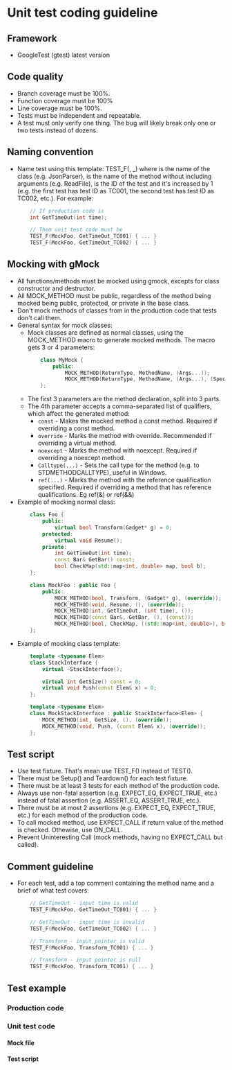 # Unit test coding guideline
## Framework
- GoogleTest (gtest) latest version

## Code quality
- Branch coverage must be 100%.
- Function coverage must be 100%
- Line coverage must be 100%.
- Tests must be independent and repeatable.
- A test must only verify one thing. The bug will likely break only one or two tests instead of dozens.

## Naming convention
- Name test using this template: TEST_F(<class-name>, <function-name>_<test-id>) where <class-name> is the name of the class (e.g. JsonParser), <function-name> is the name of the method without including arguments (e.g. ReadFile), <test-id> is the ID of the test and it's increased by 1 (e.g. the first test has test ID as TC001, the second test has test ID as TC002, etc.). For example:
	```cpp
		// If production code is
		int GetTimeOut(int time);

		// Them unit test code must be
		TEST_F(MockFoo, GetTimeOut_TC001) { ... }
		TEST_F(MockFoo, GetTimeOut_TC002) { ... }
	```

## Mocking with gMock
- All functions/methods must be mocked using gmock, excepts for class constructor and destructor.
- All MOCK_METHOD must be public, regardless of the method being mocked being public, protected, or private in the base class.
- Don't mock methods of classes from in the production code that tests don't call them.
- General syntax for mock classes:
	+ Mock classes are defined as normal classes, using the MOCK_METHOD macro to generate mocked methods. The macro gets 3 or 4 parameters:
		```cpp
			class MyMock {
				public:
					MOCK_METHOD(ReturnType, MethodName, (Args...));
					MOCK_METHOD(ReturnType, MethodName, (Args...), (Specs...));
			};
		```
	+ The first 3 parameters are the method declaration, split into 3 parts.
	+ The 4th parameter accepts a comma-separated list of qualifiers, which affect the generated method:
		+ `const` - Makes the mocked method a const method. Required if overriding a const method.
		+ `override` - Marks the method with override. Recommended if overriding a virtual method.
		+ `noexcept` - Marks the method with noexcept. Required if overriding a noexcept method.
		+ `Calltype(...)` - Sets the call type for the method (e.g. to STDMETHODCALLTYPE), useful in Windows.
		+ `ref(...)` - Marks the method with the reference qualification specified. Required if overriding a method that has reference qualifications. Eg ref(&) or ref(&&)
- Example of mocking normal class:
	```cpp
		class Foo {
			public:
				virtual bool Transform(Gadget* g) = 0;
			protected:
				virtual void Resume();
			private:
				int GetTimeOut(int time);
				const Bar& GetBar() const;
				bool CheckMap(std::map<int, double> map, bool b);
		};

		class MockFoo : public Foo {
			public:
				MOCK_METHOD(bool, Transform, (Gadget* g), (override));
				MOCK_METHOD(void, Resume, (), (override));
				MOCK_METHOD(int, GetTimeOut, (int time), ());
				MOCK_METHOD(const Bar&, GetBar, (), (const));
				MOCK_METHOD(bool, CheckMap, ((std::map<int, double>), bool));
		};
	```
- Example of mocking class template:
	```cpp
		template <typename Elem>
		class StackInterface {
			virtual ~StackInterface();

			virtual int GetSize() const = 0;
			virtual void Push(const Elem& x) = 0;
		};

		template <typename Elem>
		class MockStackInterface : public StackInterface<Elem> {
			MOCK_METHOD(int, GetSize, (), (override));
			MOCK_METHOD(void, Push, (const Elem& x), (override));
		};
	```

## Test script
- Use test fixture. That's mean use TEST_F() instead of TEST().
- There must be Setup() and Teardown() for each test fixture.
- There must be at least 3 tests for each method of the production code.
- Always use non-fatal assertion (e.g. EXPECT_EQ, EXPECT_TRUE, etc.) instead of fatal assertion (e.g. ASSERT_EQ, ASSERT_TRUE, etc.).
- There must be at most 2 assertions (e.g. EXPECT_EQ, EXPECT_TRUE, etc.) for each method of the production code.
- To call mocked method, use EXPECT_CALL if return value of the method is checked. Othewise, use ON_CALL.
- Prevent Uninteresting Call (mock methods, having no EXPECT_CALL but called).

## Comment guideline
- For each test, add a top comment containing the method name and a brief of what test covers:
	```cpp
		// GetTimeOut - input time is valid
		TEST_F(MockFoo, GetTimeOut_TC001) { ... }

		// GetTimeOut - input time is invalid
		TEST_F(MockFoo, GetTimeOut_TC002) { ... }

		// Transform - input pointer is valid
		TEST_F(MockFoo, Transform_TC001) { ... }

		// Transform - input pointer is null
		TEST_F(MockFoo, Transform_TC001) { ... }
	```

## Test example
### Production code
### Unit test code
#### Mock file
#### Test script
